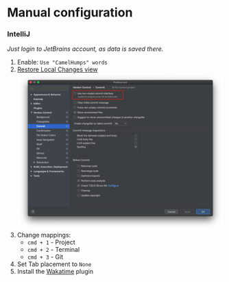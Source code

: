 # Manual configuration

### IntelliJ

_Just login to JetBrains account, as data is saved there._

1. Enable: `Use "CamelHumps" words`
2. [Restore Local Changes view](https://coderedirect.com/questions/498036/cant-find-git-local-changes-in-intellij-idea-2020-1)
   ![](local-changes.png)
3. Change mappings:
   - `cmd + 1` - Project
   - `cmd + 2` - Terminal
   - `cmd + 3` - Git
4. Set Tab placement to `None`
5. Install the [Wakatime](https://wakatime.com/intellij-idea) plugin
